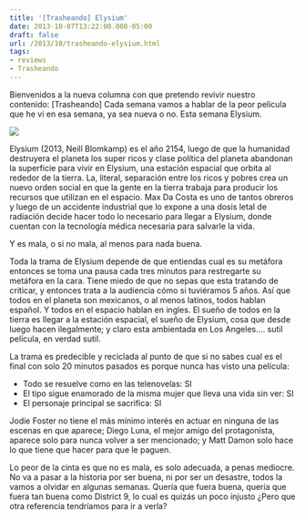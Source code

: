 ```yaml
---
title: '[Trasheando] Elysium'
date: 2013-10-07T13:22:00.000-05:00
draft: false
url: /2013/10/trasheando-elysium.html
tags: 
- reviews
- Trasheando
---
```


Bienvenidos a la nueva columna con que pretendo revivir nuestro contenido: \[Trasheando\] Cada semana vamos a hablar de la peor película que he vi en esa semana, ya sea nueva o no. Esta semana Elysium.  
  

[![](https://upload.wikimedia.org/wikipedia/en/f/f9/Elysium_Poster.jpg)](https://upload.wikimedia.org/wikipedia/en/f/f9/Elysium_Poster.jpg)

  
Elysium (2013, Neill Blomkamp) es el año 2154, luego de que la humanidad destruyera el planeta los super ricos y clase política del planeta abandonan la superficie para vivir en Elysium, una estación espacial que orbita al rededor de la tierra. La, literal, separación entre los ricos y pobres crea un nuevo orden social en que la gente en la tierra trabaja para producir los recursos que utilizan en el espacio. Max Da Costa es uno de tantos obreros y luego de un accidente industrial que lo expone a una dosis letal de radiación decide hacer todo lo necesario para llegar a Elysium, donde cuentan con la tecnología médica necesaria para salvarle la vida.  
  
Y es mala, o si no mala, al menos para nada buena.  
  
Toda la trama de Elysium depende de que entiendas cual es su metáfora entonces se toma una pausa cada tres minutos para restregarte su metáfora en la cara. Tiene miedo de que no sepas que esta tratando de criticar, y entonces trata a la audiencia cómo si tuviéramos 5 años. Así que todos en el planeta son mexicanos, o al menos latinos, todos hablan español. Y todos en el espacio hablan en ingles. El sueño de todos en la tierra es llegar a la estación espacial, el sueño de Elysium, cosa que desde luego hacen ilegalmente; y claro esta ambientada en Los Angeles.... sutil película, en verdad sutil.  
  
La trama es predecible y reciclada al punto de que si no sabes cual es el final con solo 20 minutos pasados es porque nunca has visto una película:  

*   Todo se resuelve como en las telenovelas: SI
*   El tipo sigue enamorado de la misma mujer que lleva una vida sin ver: SI
*   El personaje principal se sacrifica: SI

Jodie Foster no tiene el más mínimo interés en actuar en ninguna de las escenas en que aparece; Diego Luna, el mejor amigo del protagonista, aparece solo para nunca volver a ser mencionado; y Matt Damon solo hace lo que tiene que hacer para que le paguen.  
  
Lo peor de la cinta es que no es mala, es solo adecuada, a penas mediocre. No va a pasar a la historia por ser buena, ni por ser un desastre, todos la vamos a olvidar en algunas semanas. Quería que fuera buena, quería que fuera tan buena como District 9, lo cual es quizás un poco injusto ¿Pero que otra referencia tendríamos para ir a verla?